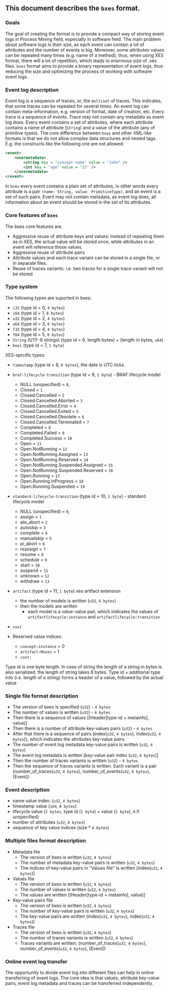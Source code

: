 ## This document describes the `bxes` format.

### Goals

The goal of creating the format is to provide a compact way of storing event logs in Process Mining field, especially in software field.
The main problem about software logs is their size, as each event can contain a lot of attributes and the number of events is big. Moreover,
some attributes values can be repeated many times (e.g. name of a method), thus, when using XES format, there will a lot of repetition, which leads
to enormous size of .xes files. `bxes` format aims to provide a binary representation of event logs, thus reducing the size and optimizing the process
of working with software event logs.

### Event log description

Event log is a sequence of traces, or, the `multiset` of traces. This indicates, that some traces can be repeated for several times.
An event log can contain meta-information, e.g. version of format, date of creation, etc.
Every trace is a sequence of events.
Trace may not contain any metadata as event log does.
Every event contains a set of attributes, where each attribute contains a name of attribute (`String`) and a value of the attribute (any of primitive types).
The core difference between `bxes` and other XML-like formats is that we do not allow complex data structures and nested tags.
E.g. the constructs like the following one are not allowed:

```xml
<event>
    <usermetadata>
        <string key = "concept-name" value = "John" />
        <int key = "age" value = "12" />
    </usermetadata>
</event>
```

In `bxes` every event contains a plain set of attributes, in other words every attribute is a pair `(name: String, value: PrimitiveType)`, and an event is
a set of such pairs.
Event may not contain metadata, as event log does, all information about an event should be stored in the set of its attributes.

### Core features of `bxes`

The bxes core features are:
- Aggressive reuse of attribute keys and values: instead of repeating them as in XES, the actual value will be stored once, while attributes in an event
  will reference those values.
- Aggressive reuse of attribute pairs
- Attribute values and each trace variant can be stored in a single file, or in separate files.
- Reuse of traces variants: i.e. two traces for a single trace variant will not be stored

### Type system

The following types are suported in bxes:
- `i32` (type id = 0, `4 bytes`)
- `i64` (type id = 1, `8 bytes`)
- `u32` (type id = 2, `4 bytes`)
- `u64` (type id = 3, `8 bytes`)
- `f32` (type id = 4, `4 bytes`)
- `f64` (type id = 5, `8 bytes`)
- `String` (UTF-8 strings) (type id = 6, length bytes) + (length in bytes, `u64`)
- `bool` (type id = 7, `1 byte`)

XES-sprcific types:
- `timestamp` (type id = 8, `8 bytes`), the date is UTC ticks.
- `braf-lifecycle-transition` (type id = 9, `1 byte`) - BRAF lifecycle model
    - NULL (unspecified) = `0`,
    - Closed = `1`
    - Closed.Cancelled = `2`
    - Closed.Cancelled.Aborted = `3`
    - Closed.Cancelled.Error = `4`
    - Closed.Cancelled.Exited = `5`
    - Closed.Cancelled.Obsolete = `6`
    - Closed.Cancelled.Terminated = `7`
    - Completed = `8`
    - Completed.Failed = `9`
    - Completed.Success = `10`
    - Open = `11`
    - Open.NotRunning = `12`
    - Open.NotRunning.Assigned = `13`
    - Open.NotRunning.Reserved = `14`
    - Open.NotRunning.Suspended.Assigned = `15`
    - Open.NotRunning.Suspended.Reserved = `16`
    - Open.Running = `17`
    - Open.Running.InProgress = `18`
    - Open.Running.Suspended = `19`
- `standard-lifecycle-transition` (type id = 10, `1 byte`) - standard lifecycle model
    - NULL (unspecified) = `0`,
    - assign = `1`
    - ate_abort = `2`
    - autoskip = `3`
    - complete = `4`
    - manualskip = `5`
    - pi_abort = `6`
    - reassign = `7`
    - resume = `8`
    - schedule = `9`
    - start = `10`
    - suspend = `11`
    - unknown = `12`
    - withdraw = `13`
- `artifact` (type id = 11, `1 byte`) xes artifact extension
    - the number of models is written (`u32`, `4 bytes`)
    - then the models are written
        - each model is a value-value pair, which indicates the values of `artifactlifecycle:instance` and `artifactlifecycle:transition`
- `cost`

- Reserved value indices:
    - `concept:instance` = 0
    - `artifact:Moves` = 1
    - `cost:`


Type id is one byte length. In case of string the length of a string in bytes is also serialized, the length of string takes 8 bytes.
Type id + additional type info (i.e. length of a string) forms a header of a value, followed by the actual value

### Single file format description

- The version of bxes is specified (`u32`) - `4 bytes`
- The number of values is written (`u32`) - `4 bytes`
- Then there is a sequence of values [(Header[type-id + metainfo], value)]
- Then there is a number of attribute key-values pairs (`u32`) - `4 bytes`
- After that there is a sequence of pairs (index(`u32`, `4 bytes`), index(`u32`, `4 bytes`)), which indicates the attributes key-value pairs.
- The number of event log metadata key-value pairs is written (`u32`, `4 bytes`)
- The event log metadata is written [key-value pair index (`u32`, `4 bytes`)]
- Then the number of traces variants is written (`u32`) - `4 bytes`
- Then the sequence of traces variants is written.
  Each variant is a pair (number_of_traces(`u32`, `4 bytes`), number_of_events(`u32`, `4 bytes`), [Event])

### Event description
  - name value index: (`u32`, `4 bytes`)
  - timestamp value (`i64`, `8 bytes`)
  - lifecycle value (`2 bytes`, type id (`1 byte`) + value (`1 byte`), `0` if unspecified)
  - number of attributes (`u32`, `4 bytes`)
  - sequence of key value indices (size * `4 bytes`)

### Multiple files format description

- Metadata file
    - The version of bxes is written (`u32`, `4 bytes`)
    - The number of metadata key-value pairs is written (`u32`, `4 bytes`)
    - The indices of key-value pairs in "Values file" is written [index(`u32`, `4 bytes`)]
- Values file
    - The version of bxes is written (`u32`, `4 bytes`)
    - The number of values is written (`u32`, `4 bytes`)
    - The values are written [(Header[type-id + metainfo], value)]
- Key-value pairs file
    - The version of bxes is written (`u32`, `4 bytes`)
    - The number of key-value pairs is written (`u32`, `4 bytes`)
    - The key-value pairs are written (index(`u32`, `4 bytes`), index(`u32`, `4 bytes`))
- Traces file
    - The version of bxes is written (`u32`, `4 bytes`)
    - The number of traces variants is written (`u32`, `4 bytes`)
    - Traces variants are written: (number_of_traces(`u32`, `4 bytes`), number_of_events(`u32`, `4 bytes`), [Event])

### Online event log transfer

The opportunity to divide event log into different files can help in online transferring of event logs.
The core idea is that values, attribute key-value pairs, event log metadata and traces can be transferred independently.
